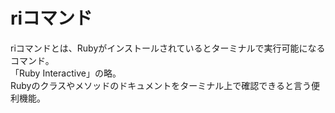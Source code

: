 # riコマンド
riコマンドとは、Rubyがインストールされているとターミナルで実行可能になるコマンド。  
「Ruby Interactive」の略。  
Rubyのクラスやメソッドのドキュメントをターミナル上で確認できると言う便利機能。
